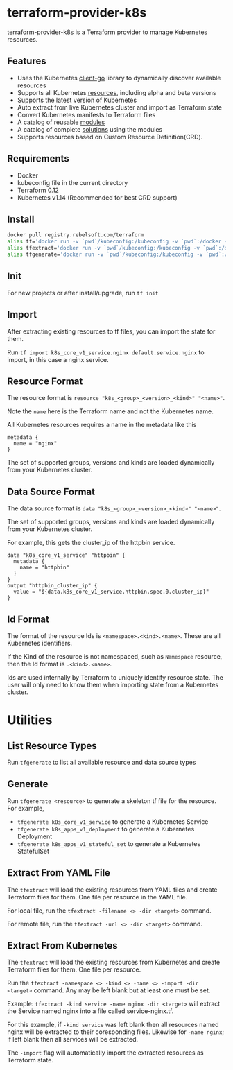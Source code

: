 # terraform-provider-k8s
terraform-provider-k8s is a Terraform provider to manage Kubernetes resources.

## Features
- Uses the Kubernetes [client-go](https://github.com/kubernetes/client-go) library to dynamically discover available resources
- Supports all Kubernetes [resources](./site), including alpha and beta versions
- Supports the latest version of Kubernetes
- Auto extract from live Kubernetes cluster and import as Terraform state
- Convert Kubernetes manifests to Terraform files
- A catalog of reusable [modules](https://github.com/mingfang/terraform-provider-k8s/tree/master/modules)
- A catalog of complete [solutions](https://github.com/mingfang/terraform-provider-k8s/tree/master/solutions) using the modules
- Supports resources based on Custom Resource Definition(CRD).

## Requirements
- Docker 
- kubeconfig file in the current directory
- Terraform 0.12
- Kubernetes v1.14 (Recommended for best CRD support)
 
## Install
```sh
docker pull registry.rebelsoft.com/terraform
alias tf='docker run -v `pwd`/kubeconfig:/kubeconfig -v `pwd`:/docker -w /docker --rm -it registry.rebelsoft.com/terraform terraform'
alias tfextract='docker run -v `pwd`/kubeconfig:/kubeconfig -v `pwd`:/docker -w /docker --rm -it registry.rebelsoft.com/terraform extractor'
alias tfgenerate='docker run -v `pwd`/kubeconfig:/kubeconfig -v `pwd`:/docker -w /docker --rm -it registry.rebelsoft.com/terraform generator'
```

## Init
For new projects or after install/upgrade, run ```tf init```

## Import
After extracting existing resources to tf files, you can import the state for them.

Run ```tf import k8s_core_v1_service.nginx default.service.nginx``` to import, in this case a nginx service.

## Resource Format
The resource format is ```resource "k8s_<group>_<version>_<kind>" "<name>"```.

Note the ```name``` here is the Terraform name and not the Kubernetes name.  

All Kubernetes resources requires a name in the metadata like this
```hcl
metadata {
  name = "nginx"
}
```

The set of supported groups, versions and kinds are loaded dynamically from your Kubernetes cluster.

## Data Source Format
The data source format is ```data "k8s_<group>_<version>_<kind>" "<name>"```.

The set of supported groups, versions and kinds are loaded dynamically from your Kubernetes cluster.

For example, this gets the cluster_ip of the httpbin service.

```hcl
data "k8s_core_v1_service" "httpbin" {
  metadata {
    name = "httpbin"
  }
}
output "httpbin_cluster_ip" {
  value = "${data.k8s_core_v1_service.httpbin.spec.0.cluster_ip}"
}
```

## Id Format
The format of the resource Ids is ```<namespace>.<kind>.<name>```.  These are all Kubernetes identifiers.

If the Kind of the resource is not namespaced, such as ```Namespace``` resource, then the Id format is ```.<kind>.<name>```.

Ids are used internally by Terraform to uniquely identify resource state.  The user will only need to know them when importing state from a Kubernetes cluster.

# Utilities

## List Resource Types
Run ```tfgenerate``` to list all available resource and data source types

## Generate
Run ```tfgenerate <resource>``` to generate a skeleton tf file for the resource. For example,

- ```tfgenerate k8s_core_v1_service``` to generate a Kubernetes Service
- ```tfgenerate k8s_apps_v1_deployment``` to generate a Kubernetes Deployment
- ```tfgenerate k8s_apps_v1_stateful_set``` to generate a Kubernetes StatefulSet

## Extract From YAML File
The ```tfextract``` will load the existing resources from YAML files and create Terraform files for them.  One file per resource in the YAML file.

For local file, run the ```tfextract -filename <> -dir <target>``` command.

For remote file, run the ```tfextract -url <> -dir <target>``` command.

## Extract From Kubernetes
The ```tfextract``` will load the existing resources from Kubernetes and create Terraform files for them.  One file per resource.

Run the ```tfextract -namespace <> -kind <> -name <> -import -dir <target>``` command. Any may be left blank but at least one must be set.

Example: ```tfextract -kind service -name nginx -dir <target>``` will extract the Service named nginx into a file called service-nginx.tf.

For this example, if ```-kind service``` was left blank then all resources named nginx will be extracted to their coresponding files.  Likewise for ```-name nginx```; if left blank then all services will be extracted.

The ```-import``` flag will automatically import the extracted resources as Terraform state.

